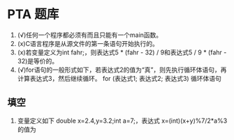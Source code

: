 # PTA 题库

1. (√)任何一个程序都必须有而且只能有一个main函数。     
2. (x)C语言程序是从源文件的第一条语句开始执行的。      
3. (x)若变量定义为int fahr;，则表达式5 * (fahr - 32) / 9和表达式5 / 9 * (fahr - 32)是等价的。
4. (√)for语句的一般形式如下，若表达式2的值为“真”，则先执行循环体语句，再计算表达式3，然后继续循环。
    for (表达式1; 表达式2; 表达式3) 
        循环体语句

## 填空
1.  变量定义如下 double x=2.4,y=3.2;int a=7;，表达式 x=(int)(x+y)%7/2*a%3 的值为